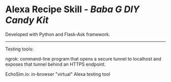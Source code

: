 # Alexa Recipe Skill - *Baba G DIY Candy Kit*

Developed with Python and Flask-Ask framework. 

***

Testing tools:

ngrok: command-line program that opens a secure tunnel to localhost and exposes that tunnel behind an HTTPS endpoint.

EchoSim.io: in-browser "virtual" Alexa testing tool
